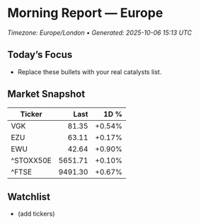 # Morning Report — Europe
_Timezone: Europe/London • Generated: 2025-10-06 15:13 UTC_

## Today’s Focus
- Replace these bullets with your real catalysts list.

## Market Snapshot
| Ticker | Last | 1D % |
|---|---:|---:|
| VGK | 81.35 | +0.54% |
| EZU | 63.11 | +0.17% |
| EWU | 42.64 | +0.90% |
| ^STOXX50E | 5651.71 | +0.10% |
| ^FTSE | 9491.30 | +0.67% |

## Watchlist
- (add tickers)
